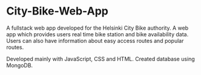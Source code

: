 # City-Bike-Web-App

A fullstack web app developed for the Helsinki City Bike authority. A web app which provides users
real time bike station and bike availability data. Users can also have information about easy 
access routes and popular routes. 

Developed mainly with JavaScript, CSS and HTML. Created database using MongoDB. 
